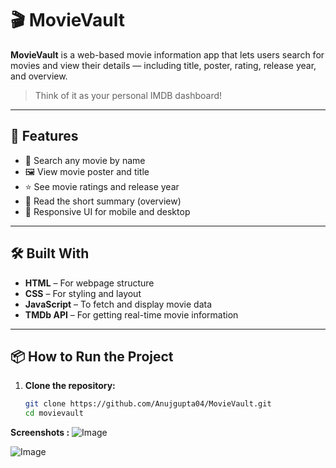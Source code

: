 # 🎬 MovieVault

**MovieVault** is a web-based movie information app that lets users search for movies and view their details — including title, poster, rating, release year, and overview.

> Think of it as your personal IMDB dashboard!

---

## 🚀 Features

- 🔎 Search any movie by name
- 🖼️ View movie poster and title
- ⭐ See movie ratings and release year
- 📝 Read the short summary (overview)
- 📱 Responsive UI for mobile and desktop

---

## 🛠️ Built With

- **HTML** – For webpage structure  
- **CSS** – For styling and layout  
- **JavaScript** – To fetch and display movie data  
- **TMDb API** – For getting real-time movie information

---

## 📦 How to Run the Project

1. **Clone the repository:**
   ```bash
   git clone https://github.com/Anujgupta04/MovieVault.git
   cd movievault

   
**Screenshots :**
![Image](https://github.com/user-attachments/assets/316ae2ac-0c28-4265-b14b-f5ae84da36d5)

![Image](https://github.com/user-attachments/assets/506cf87e-f9b9-4ade-95c6-077e9a3e84f2)

